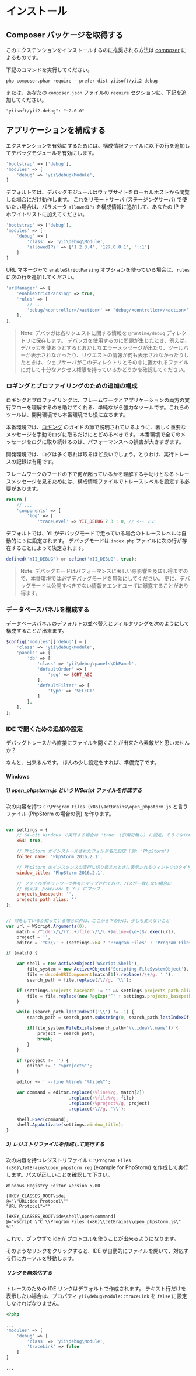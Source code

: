 インストール
============

## Composer パッケージを取得する

このエクステンションをインストールするのに推奨される方法は [composer](http://getcomposer.org/download/) によるものです。

下記のコマンドを実行してください。

```
php composer.phar require --prefer-dist yiisoft/yii2-debug
```

または、あなたの `composer.json` ファイルの `require` セクションに、下記を追加してください。

```
"yiisoft/yii2-debug": "~2.0.0"
```


## アプリケーションを構成する

エクステンションを有効にするためには、構成情報ファイルに以下の行を追加してデバッグモジュールを有効にします。

```php
'bootstrap' => ['debug'],
'modules' => [
    'debug' => 'yii\debug\Module',
]
```

デフォルトでは、デバッグモジュールはウェブサイトをローカルホストから閲覧した場合にだけ動作します。
これをリモートサーバ (ステージングサーバ) で使いたい場合は、パラメータ `allowedIPs` を構成情報に追加して、あなたの IP をホワイトリストに加えてください。

```php
'bootstrap' => ['debug'],
'modules' => [
    'debug' => [
        'class' => 'yii\debug\Module',
        'allowedIPs' => ['1.2.3.4', '127.0.0.1', '::1']
    ]
]
```

URL マネージャで `enableStrictParsing` オプションを使っている場合は、`rules` に次の行を追加してください。

```php
'urlManager' => [
    'enableStrictParsing' => true,
    'rules' => [
        // ...
        'debug/<controller>/<action>' => 'debug/<controller>/<action>',
    ],
],
```

> Note: デバッガは各リクエストに関する情報を `@runtime/debug` ディレクトリに保存します。
> デバッガを使用するのに問題が生じたとき、例えば、デバッガを使おうとするとおかしなエラーメッセージが出たり、ツールバーが表示されなかったり、リクエストの情報が何も表示されなかったりしたときは、ウェブサーバがこのディレクトリとその中に置かれるファイルに対して十分なアクセス権限を持っているかどうかを確認してください。


### ロギングとプロファイリングのための追加の構成

ロギングとプロファイリングは、フレームワークとアプリケーションの両方の実行フローを理解するのを助けてくれる、単純ながら強力なツールです。これらのツールは、開発環境でも本番環境でも役に立ちます。

本番環境では、[ロギング](https://github.com/yiisoft/yii2/blob/master/docs/guide-ja/runtime-logging.md) のガイドの節で説明されているように、著しく重要なメッセージを手動でログに取るだけにとどめるべきです。
本番環境で全てのメッセージをログに取り続けるのは、パフォーマンスへの損害が大きすぎます。

開発環境では、ログは多く取れば取るほど良いでしょう。とりわけ、実行トレースの記録は有用です。

フレームワークのフードの下で何が起っているかを理解する手助けとなるトレースメッセージを見るためには、構成情報ファイルでトレースレベルを設定する必要があります。

```php
return [
    // ...
    'components' => [
        'log' => [
            'traceLevel' => YII_DEBUG ? 3 : 0, // <-- ここ
```

デフォルトでは、Yii がデバッグモードで走っている場合のトレースレベルは自動的に `3` に設定されます。
デバッグモードは `index.php` ファイルに次の行が存在することによって決定されます。

```php
defined('YII_DEBUG') or define('YII_DEBUG', true);
```

> Note: デバッグモードはパフォーマンスに著しい悪影響を及ぼし得ますので、本番環境では必ずデバッグモードを無効にしてください。
更に、デバッグモードは公開すべきでない情報をエンドユーザに曝露することがあり得ます。

### データベースパネルを構成する

データベースパネルのデフォルトの並べ替えとフィルタリングを次のようにして構成することが出来ます。

```php
$config['modules']['debug'] = [
    'class' => 'yii\debug\Module',
    'panels' => [
        'db' => [
            'class' => 'yii\debug\panels\DbPanel',
            'defaultOrder' => [
                'seq' => SORT_ASC
            ],
            'defaultFilter' => [
                'type' => 'SELECT'
            ]
        ],
    ],
];
```

### IDE で開くための追加の設定

デバッグトレースから直接にファイルを開くことが出来たら素敵だと思いませんか？

なんと、出来るんです。
ほんの少し設定をすれば、準備完了です。


#### Windows

##### 1) open_phpstorm.js という WScript ファイルを作成する
次の内容を持つ `C:\Program Files (x86)\JetBrains\open_phpstorm.js` と言うファイル (PhpStorm の場合の例) を作ります。

```js

var settings = {
	// 64-bit Windows で実行する場合は 'true' (引用符無し) に設定。そうでなければ 'false' (引用符無し)
	x64: true,

	// PhpStorm がインストールされたフォルダ名に設定 (例: 'PhpStorm')
	folder_name: 'PhpStorm 2016.2.1',

	// PhpStorm のインスタンスの実行に切り替えたときに表示されるウィンドウのタイトル ('-' 以降のテキストのみ) を設定
	window_title: 'PhpStorm 2016.2.1',

	// ファイルがネットワーク共有にマップされており、パスが一致しない場合に
	// 例えば、/var/www を Y:/ にマップ
	projects_basepath: '',
	projects_path_alias: ''
};


// 何をしているか知っている場合以外は、ここから下の行は、少しも変えないこと
var	url = WScript.Arguments(0),
	match = /^ide:\/\/(?:.+)file:\/\/(.+)&line=(\d+)$/.exec(url),
	project = '',
	editor = '"C:\\' + (settings.x64 ? 'Program Files' : 'Program Files (x86)') + '\\JetBrains\\' + settings.folder_name + '\\bin\\PhpStorm.exe"';

if (match) {

	var	shell = new ActiveXObject('WScript.Shell'),
		file_system = new ActiveXObject('Scripting.FileSystemObject'),
		file = decodeURIComponent(match[1]).replace(/\+/g, ' '),
		search_path = file.replace(/\//g, '\\');

	if (settings.projects_basepath != '' && settings.projects_path_alias != '') {
		file = file.replace(new RegExp('^' + settings.projects_basepath), settings.projects_path_alias);
	}

	while (search_path.lastIndexOf('\\') != -1) {
		search_path = search_path.substring(0, search_path.lastIndexOf('\\'));

		if(file_system.FileExists(search_path+'\\.idea\\.name')) {
			project = search_path;
			break;
		}
	}

	if (project != '') {
		editor += ' "%project%"';
	}

	editor += ' --line %line% "%file%"';

	var command = editor.replace(/%line%/g, match[2])
						.replace(/%file%/g, file)
						.replace(/%project%/g, project)
						.replace(/\//g, '\\');

	shell.Exec(command);
	shell.AppActivate(settings.window_title);
}
```

##### 2) レジストリファイルを作成して実行する

次の内容を持つレジストリファイル `C:\Program Files (x86)\JetBrains\open_phpstorm.reg` (example for PhpStorm)
を作成して実行します。パスが正しいことを確認して下さい。

```windows.reg
Windows Registry Editor Version 5.00

[HKEY_CLASSES_ROOT\ide]
@="\"URL:ide Protocol\""
"URL Protocol"=""

[HKEY_CLASSES_ROOT\ide\shell\open\command]
@="wscript \"C:\\Program Files (x86)\\JetBrains\\open_phpstorm.js\" %1"
```

これで、ブラウザで ide:// プロトコルを使うことが出来るようになります。

そのようなリンクをクリックすると、IDE が自動的にファイルを開いて、対応する行にカーソルを移動します。

##### リンクを無効化する

トレースのための IDE リンクはデフォルトで作成されます。
テキスト行だけを表示したい場合は、プロパティ `yii\debug\Module::traceLink` を `false` に設定しなければなりません。

```php
<?php

...
'modules' => [
    'debug' => [
        'class' => 'yii\debug\Module',
        'traceLink' => false
    ]
]

...
```
